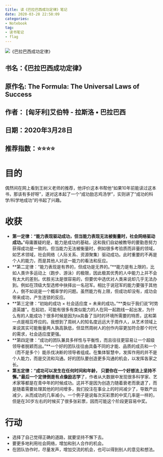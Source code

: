 ```yaml
---
title: 读《巴拉巴西成功定律》笔记
date: 2020-03-28 22:58:09
categories:
- Notebook
tag:
- 读书笔记
- flag
--- 
```


![](https://tva1.sinaimg.cn/large/00831rSTgy1gda1gq2banj30690693yf.jpg "《巴拉巴西成功定律》")

## 书名：《巴拉巴西成功定律》
## 原作名: The Formula: The Universal Laws of Success
## 作者： [匈牙利]艾伯特 - 拉斯洛 • 巴拉巴西
## 日期：2020年3月28日
## 推荐指数：⭐️⭐️⭐️⭐️

# 目的
偶然间在网上看到王树义老师的推荐，他评价这本书帮他“如果10年前能读过这本书，那该有多好呀”，遂对这本起了一个“成功励志鸡汤学”，实则讲了“成功的科学/科学地成功”的书起了兴趣。

# 收获
-  **第一定律：“能力表现驱动成功，但当能力表现无法被衡量时，社会网络驱动成功。**”毋庸置疑的是，能力是成功的基础，这和我们自幼被教导的要勤恳努力获得成功是一致的。但当能力无法被衡量时，例如很多考验质而非量的领域，如艺术领域，社会网络（人际关系、资源聚集）驱动成功。此时重要的不再是个人的能力，而是其他人对这一能力的看法和反应。
- **第二定律：“能力表现是有界的，但成功是无界的。”**能力是有上限的，比如人类许多运动上（跑步、游泳）的极限，因此极其优秀的人中能力上并不会有太大的差别。优胜劣汰是很容易的，但要优中选优对人类来说却几乎无法办到。例如在顶级大型选修中抉择出一名冠军。相比于说冠军的能力要强于其他人，倒不如说是一个概率学的问题。虽然能力有上限，但成功却没有，成功会带来成功，产生连锁的反应。
- **第三定律：“初始的成功 × 社会适应度 = 未来的成功。”**类似于我们说“时势造英雄”。在起初，可能有很多有类似能力的人在同一起跑线一起出发，为什么有的人能成功？很多时候是因为ta具备了当时的环境所需要的特质，这和第一点是相互呼应的。我想到了周树人的知名度远远大于周作人，从艺术领域上来说其实可能衡量两人孰高孰低，但显然周树人的创作内容更加符合那个时代的需求，社会适应度更强。
- **第四定律：“成功的团队兼具多样性与平衡性，而且往往更容易让一个超级领导者脱颖而出。”**一个好的团队往往由具备不同的才能、品质的成员和一个（而不是多个）能杀伐决断的领导者组成。在集体智慧中，发挥作用的并不是个人能力，而是交流和沟通。好的团队要创造更多沟通的机会，以发挥各家之长。
- **第五定律：“成功可以发生在任何时间和年龄， 只要你在一个好想法上坚持不懈。”**最后一个定律倒是有点像**励志学**了，作者从大数据中发现很多科学家、艺术家等都是在青中年的时候成功。这并不是因为创造力随着衰老而衰退了，而是随着需要处理其他的时间增多，我们投注在事业上的时间减少了，导致产出减少，从而成功的几率减小。一个例子是说每次买彩票的中奖几率是一样的，但是在30岁左右的时候买了很多张彩票，因而可能这个阶段更容易中奖。

# 行动
- 选择了自己觉得正确的道路，就要坚持不懈下去。
- 要更多地利用社会网络，增加和别人合作的机会。
- 在团队协作时，尽量发声，增加交流的机会，也可以得到别人的意见和想法。



